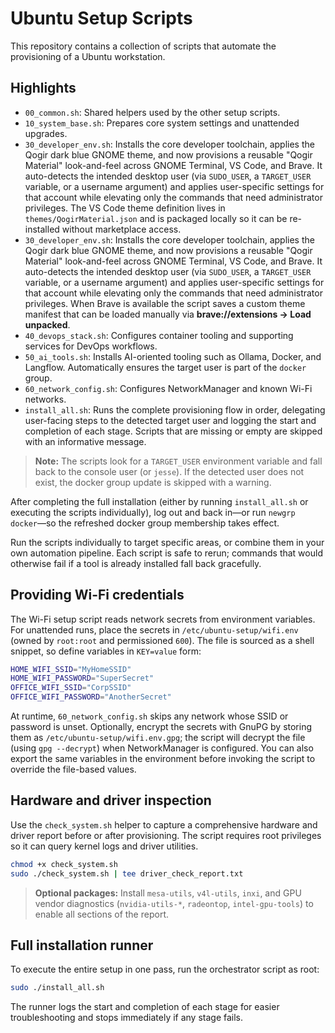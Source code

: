 # Ubuntu Setup Scripts

This repository contains a collection of scripts that automate the provisioning of a Ubuntu workstation.

## Highlights
- `00_common.sh`: Shared helpers used by the other setup scripts.
- `10_system_base.sh`: Prepares core system settings and unattended upgrades.
- `30_developer_env.sh`: Installs the core developer toolchain, applies the Qogir dark blue GNOME theme, and now provisions a reusable "Qogir Material" look-and-feel across GNOME Terminal, VS Code, and Brave. It auto-detects the intended desktop user (via `SUDO_USER`, a `TARGET_USER` variable, or a username argument) and applies user-specific settings for that account while elevating only the commands that need administrator privileges. The VS Code theme definition lives in `themes/QogirMaterial.json` and is packaged locally so it can be re-installed without marketplace access.
- `30_developer_env.sh`: Installs the core developer toolchain, applies the Qogir dark blue GNOME theme, and now provisions a reusable "Qogir Material" look-and-feel across GNOME Terminal, VS Code, and Brave. It auto-detects the intended desktop user (via `SUDO_USER`, a `TARGET_USER` variable, or a username argument) and applies user-specific settings for that account while elevating only the commands that need administrator privileges. When Brave is available the script saves a custom theme manifest that can be loaded manually via **brave://extensions → Load unpacked**.
- `40_devops_stack.sh`: Configures container tooling and supporting services for DevOps workflows.
- `50_ai_tools.sh`: Installs AI-oriented tooling such as Ollama, Docker, and Langflow. Automatically ensures the target user is part of the `docker` group.
- `60_network_config.sh`: Configures NetworkManager and known Wi-Fi networks.
- `install_all.sh`: Runs the complete provisioning flow in order, delegating user-facing steps to the detected target user and logging the start and completion of each stage. Scripts that are missing or empty are skipped with an informative message.

> **Note:** The scripts look for a `TARGET_USER` environment variable and fall back to the console user (or `jesse`). If the detected user does not exist, the docker group update is skipped with a warning.

After completing the full installation (either by running `install_all.sh` or executing the scripts individually), log out and back in—or run `newgrp docker`—so the refreshed docker group membership takes effect.

Run the scripts individually to target specific areas, or combine them in your own automation pipeline. Each script is safe to rerun; commands that would otherwise fail if a tool is already installed fall back gracefully.

## Providing Wi-Fi credentials

The Wi-Fi setup script reads network secrets from environment variables. For unattended runs, place the secrets in `/etc/ubuntu-setup/wifi.env` (owned by `root:root` and permissioned `600`). The file is sourced as a shell snippet, so define variables in `KEY=value` form:

```bash
HOME_WIFI_SSID="MyHomeSSID"
HOME_WIFI_PASSWORD="SuperSecret"
OFFICE_WIFI_SSID="CorpSSID"
OFFICE_WIFI_PASSWORD="AnotherSecret"
```

At runtime, `60_network_config.sh` skips any network whose SSID or password is unset. Optionally, encrypt the secrets with GnuPG by storing them as `/etc/ubuntu-setup/wifi.env.gpg`; the script will decrypt the file (using `gpg --decrypt`) when NetworkManager is configured. You can also export the same variables in the environment before invoking the script to override the file-based values.

## Hardware and driver inspection

Use the `check_system.sh` helper to capture a comprehensive hardware and driver report before or after provisioning. The script requires root privileges so it can query kernel logs and driver utilities.

```bash
chmod +x check_system.sh
sudo ./check_system.sh | tee driver_check_report.txt
```

> **Optional packages:** Install `mesa-utils`, `v4l-utils`, `inxi`, and GPU vendor diagnostics (`nvidia-utils-*`, `radeontop`, `intel-gpu-tools`) to enable all sections of the report.

## Full installation runner

To execute the entire setup in one pass, run the orchestrator script as root:

```bash
sudo ./install_all.sh
```

The runner logs the start and completion of each stage for easier troubleshooting and stops immediately if any stage fails.
